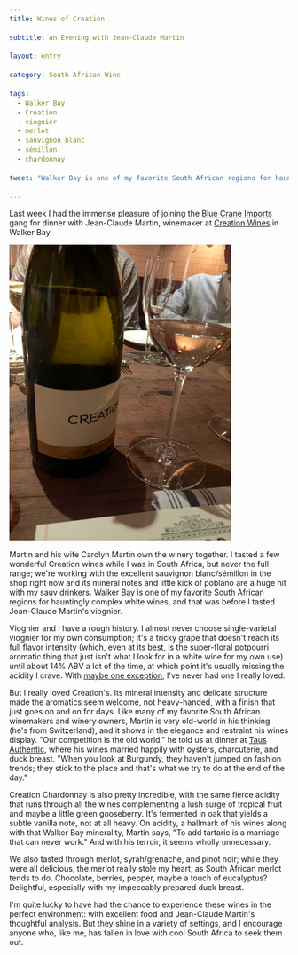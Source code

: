 ```yaml
---
title: Wines of Creation

subtitle: An Evening with Jean-Claude Martin

layout: entry

category: South African Wine

tags:
  - Walker Bay
  - Creation
  - viognier
  - merlot
  - sauvignon blanc
  - sémillon
  - chardonnay

tweet: "Walker Bay is one of my favorite South African regions for hauntingly complex white wines."

---
```


Last week I had the immense pleasure of joining the [Blue Crane Imports](http://www.bluecraneimports.com) gang for dinner with Jean-Claude Martin, winemaker at [Creation Wines](http://www.creationwines.com) in Walker Bay. 

![Creation Viognier](/photos/creation.jpg "Creation Viognier")

Martin and his wife Carolyn Martin own the winery together. I tasted a few wonderful Creation wines while I was in South Africa, but never the full range; we're working with the excellent sauvignon blanc/sémillon in the shop right now and its mineral notes and little kick of poblano are a huge hit with my sauv drinkers. Walker Bay is one of my favorite South African regions for hauntingly complex white wines, and that was before I tasted Jean-Claude Martin's viognier.

Viognier and I have a rough history. I almost never choose single-varietal viognier for my own consumption; it's a tricky grape that doesn't reach its full flavor intensity (which, even at its best, is the super-floral potpourri aromatic thing that just isn't what I look for in a white wine for my own use) until about 14% ABV a lot of the time, at which point it's usually missing the acidity I crave. With [maybe one exception](http://illahevineyards.squarespace.com/vineyard/), I've never had one I really loved.

But I really loved Creation's. Its mineral intensity and delicate structure made the aromatics seem welcome, not heavy-handed, with a finish that just goes on and on for days. Like many of my favorite South African winemakers and winery owners, Martin is very old-world in his thinking (he's from Switzerland), and it shows in the elegance and restraint his wines display. "Our competition is the old world," he told us at dinner at [Taus Authentic](http://www.tausauthentic.com), where his wines married happily with oysters, charcuterie, and duck breast. "When you look at Burgundy, they haven't jumped on fashion trends; they stick to the place and that's what we try to do at the end of the day."

Creation Chardonnay is also pretty incredible, with the same fierce acidity that runs through all the wines complementing a lush surge of tropical fruit and maybe a little green gooseberry. It's fermented in oak that yields a subtle vanilla note, not at all heavy. On acidity, a hallmark of his wines along with that Walker Bay minerality, Martin says, "To add tartaric is a marriage that can never work." And with his terroir, it seems wholly unnecessary. 

We also tasted through merlot, syrah/grenache, and pinot noir; while they were all delicious, the merlot really stole my heart, as South African merlot tends to do. Chocolate, berries, pepper, maybe a touch of eucalyptus? Delightful, especially with my impeccably prepared duck breast. 

I'm quite lucky to have had the chance to experience these wines in the perfect environment: with excellent food and Jean-Claude Martin's thoughtful analysis. But they shine in a variety of settings, and I encourage anyone who, like me, has fallen in love with cool South Africa to seek them out.